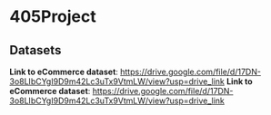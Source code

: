 # 405Project

## Datasets
**Link to eCommerce dataset**: https://drive.google.com/file/d/17DN-3o8LIbCYgI9D9m42Lc3uTx9VtmLW/view?usp=drive_link
**Link to eCommerce dataset**: https://drive.google.com/file/d/17DN-3o8LIbCYgI9D9m42Lc3uTx9VtmLW/view?usp=drive_link

